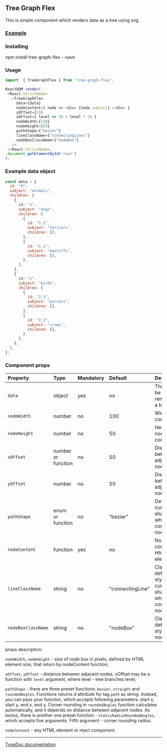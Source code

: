 ## Tree Graph Flex 

This is simple component which renders data as a tree using svg.

### [Example](https://andrey-bogdanov.github.io/tree-graph-flex-docs/example/build)

### Installing

npm install tree-graph-flex --save

### Usage

``` js
import  { TreeGraphFlex } from 'tree-graph-flex';

ReactDOM.render(
 <React.StrictMode>
   <TreeGraphFlex 
     data={data}
     nodeContent={ node => <div> {node.subject} </div> }
     yOffset={15}
     xOffset={ level => 30 + level * 10 }
     nodeWidth={150}
     nodeHeight={50}
     pathShape={"bezier"}
     lineClassName={"connectingLines"}
     nodeBoxClassName={"nodeBox"}
   />
 </React.StrictMode>,
 document.getElementById('root')
);
```

### Example data object

``` js
const data = {
  id: "0",
  subject: "animals",
  children: [
    {
      id: "1",
      subject: "dogs",
      children: [
        {
          id: "1.1",
          subject: "terriers",
          children: [],
        },
        {
          id: "1.2",
          subject: "mastiffs",
          children: [],
        },
      ],
    },
    {
      id: "2",
      subject: "birds",
      children: [
        {
          id: "2.1",
          subject: "parrots",
          children: [],
        },
        {
          id: "2.2",
          subject: "crows",
          children: [],
        },
      ],
    },
  ],
};

```

### Component props

| Property           | Type               | Mandatory | Default          | Description                                                   |
| :----------------- | :----------------- | :-------- | :--------------- | :------------------------------------------------------------ |
| `data`             | object             | yes       | no               | The data to be rendered as a tree                             |
| `nodeWidth`        | number             | no        | 100              | Width node container                                          |
| `nodeHeight`       | number             | no        | 50               | Height node container                                         |
| `xOffset`          | number or function | no        | 50               | Distance between adjacent nodes by x                          |
| `yOffset`          | number             | no        | 50               | Distance between adjacent nodes by y                          |
| `pathShape`        | enum or function   | no        | “bezier”         | Defines curve shape, which connects nodes                     |
| `nodeContent`      | function           | yes       | no               | Node box content. Html element                                |
| `lineClassName`    | string             | no        | "connectingLine" | ClassName, defines style of curve shape, which connects nodes |
| `nodeBoxClassName` | string             | no        | "nodeBox"        | ClassName, defines style of node view                         |

props description:

`nodeWidth`,  `nodeHeight` - size of node box in pixels, defined by HTML element size, that return by nodeContent function;

`xOffset`, `yOffset` - distance between adjacent nodes. xOffset may be a function with `level` argument, where level - tree branches level;

`pathShape` - there are three preset functions: `bezier`, `straight` and `roundedAngles`. Functions returns d attribute for tag `path` as string. Instead, you can pass your function, which accepts following parameters: start x, start y, end x, end y. Corner rounding in `roundedAngles` function calculates automatically, and it depends on distance between adjacent nodes. As bonus, there is another one preset function - `staticRadiusRoundedAngles`, which accepts five arguments. Fifth argument - corner rounding radius.

`nodeContent` - any HTML element or react component. 

---

[TypeDoc documentation](https://andrey-bogdanov.github.io/tree-graph-flex-docs/docs/index.html)
